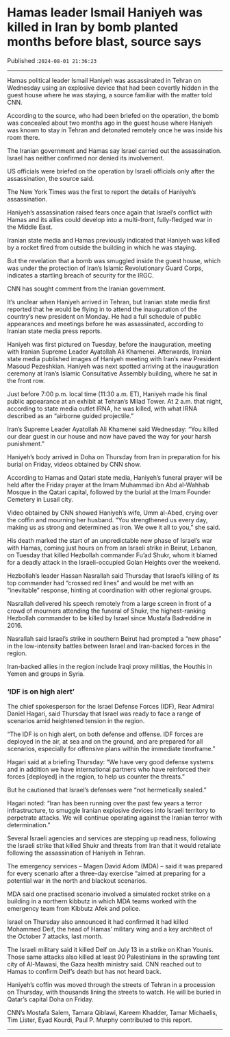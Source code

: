 # Hamas leader Ismail Haniyeh was killed in Iran by bomb planted months before blast, source says

Published :`2024-08-01 21:36:23`

---

Hamas political leader Ismail Haniyeh was assassinated in Tehran on Wednesday using an explosive device that had been covertly hidden in the guest house where he was staying, a source familiar with the matter told CNN.

According to the source, who had been briefed on the operation, the bomb was concealed about two months ago in the guest house where Haniyeh was known to stay in Tehran and detonated remotely once he was inside his room there.

The Iranian government and Hamas say Israel carried out the assassination. Israel has neither confirmed nor denied its involvement.

US officials were briefed on the operation by Israeli officials only after the assassination, the source said.

The New York Times was the first to report the details of Haniyeh’s assassination.

Haniyeh’s assassination raised fears once again that Israel’s conflict with Hamas and its allies could develop into a multi-front, fully-fledged war in the Middle East.

Iranian state media and Hamas previously indicated that Haniyeh was killed by a rocket fired from outside the building in which he was staying.

But the revelation that a bomb was smuggled inside the guest house, which was under the protection of Iran’s Islamic Revolutionary Guard Corps, indicates a startling breach of security for the IRGC.

CNN has sought comment from the Iranian government.

It’s unclear when Haniyeh arrived in Tehran, but Iranian state media first reported that he would be flying in to attend the inauguration of the country’s new president on Monday. He had a full schedule of public appearances and meetings before he was assassinated, according to Iranian state media press reports.

Haniyeh was first pictured on Tuesday, before the inauguration, meeting with Iranian Supreme Leader Ayatollah Ali Khamenei. Afterwards, Iranian state media published images of Haniyeh meeting with Iran’s new President Masoud Pezeshkian. Haniyeh was next spotted arriving at the inauguration ceremony at Iran’s Islamic Consultative Assembly building, where he sat in the front row.

Just before 7:00 p.m. local time (11:30 a.m. ET), Haniyeh made his final public appearance at an exhibit at Tehran’s Milad Tower. At 2 a.m. that night, according to state media outlet IRNA, he was killed, with what IRNA described as an “airborne guided projectile.”

Iran’s Supreme Leader Ayatollah Ali Khamenei said Wednesday: “You killed our dear guest in our house and now have paved the way for your harsh punishment.”

Haniyeh’s body arrived in Doha on Thursday from Iran in preparation for his burial on Friday, videos obtained by CNN show.

According to Hamas and Qatari state media, Haniyeh’s funeral prayer will be held after the Friday prayer at the Imam Muhammad ibn Abd al-Wahhab Mosque in the Qatari capital, followed by the burial at the Imam Founder Cemetery in Lusail city.

Video obtained by CNN showed Haniyeh’s wife, Umm al-Abed, crying over the coffin and mourning her husband. “You strengthened us every day, making us as strong and determined as iron. We owe it all to you,” she said.

His death marked the start of an unpredictable new phase of Israel’s war with Hamas, coming just hours on from an Israeli strike in Beirut, Lebanon, on Tuesday that killed Hezbollah commander Fu’ad Shukr, whom it blamed for a deadly attack in the Israeli-occupied Golan Heights over the weekend.

Hezbollah’s leader Hassan Nasrallah said Thursday that Israel’s killing of its top commander had “crossed red lines” and would be met with an “inevitable” response, hinting at coordination with other regional groups.

Nasrallah delivered his speech remotely from a large screen in front of a crowd of mourners attending the funeral of Shukr, the highest-ranking Hezbollah commander to be killed by Israel since Mustafa Badreddine in 2016.

Nasrallah said Israel’s strike in southern Beirut had prompted a “new phase” in the low-intensity battles between Israel and Iran-backed forces in the region.

Iran-backed allies in the region include Iraqi proxy militias, the Houthis in Yemen and groups in Syria.

### ‘IDF is on high alert’

The chief spokesperson for the Israel Defense Forces (IDF), Rear Admiral Daniel Hagari, said Thursday that Israel was ready to face a range of scenarios amid heightened tension in the region.

“The IDF is on high alert, on both defense and offense. IDF forces are deployed in the air, at sea and on the ground, and are prepared for all scenarios, especially for offensive plans within the immediate timeframe.”

Hagari said at a briefing Thursday: “We have very good defense systems and in addition we have international partners who have reinforced their forces [deployed] in the region, to help us counter the threats.”

But he cautioned that Israel’s defenses were “not hermetically sealed.”

Hagari noted: “Iran has been running over the past few years a terror infrastructure, to smuggle Iranian explosive devices into Israeli territory to perpetrate attacks. We will continue operating against the Iranian terror with determination.”

Several Israeli agencies and services are stepping up readiness, following the Israeli strike that killed Shukr and threats from Iran that it would retaliate following the assassination of Haniyeh in Tehran.

The emergency services – Magen David Adom (MDA) – said it was prepared for every scenario after a three-day exercise “aimed at preparing for a potential war in the north and blackout scenarios.

MDA said one practised scenario involved a simulated rocket strike on a building in a northern kibbutz in which MDA teams worked with the emergency team from Kibbutz Afek and police.

Israel on Thursday also announced it had confirmed it had killed Mohammed Deif, the head of Hamas’ military wing and a key architect of the October 7 attacks, last month.

The Israeli military said it killed Deif on July 13 in a strike on Khan Younis. Those same attacks also killed at least 90 Palestinians in the sprawling tent city of Al-Mawasi, the Gaza health ministry said. CNN reached out to Hamas to confirm Deif’s death but has not heard back.

Haniyeh’s coffin was moved through the streets of Tehran in a procession on Thursday, with thousands lining the streets to watch. He will be buried in Qatar’s capital Doha on Friday.

CNN’s Mostafa Salem, Tamara Qiblawi, Kareem Khadder, Tamar Michaelis, Tim Lister, Eyad Kourdi, Paul P. Murphy contributed to this report.

---

